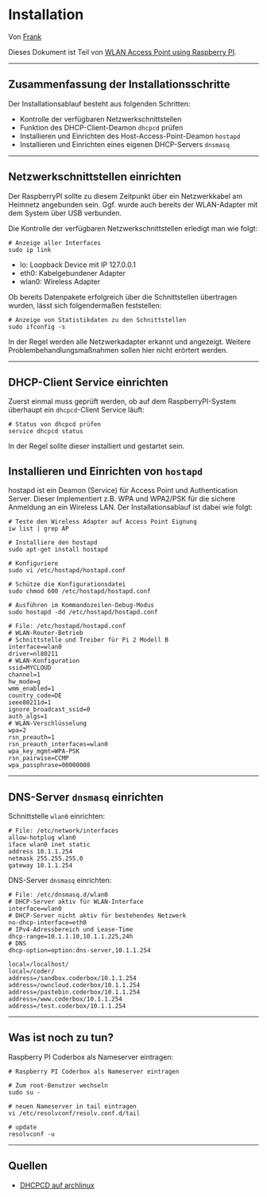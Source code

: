 [0]: README.md

[Q01]: https://wiki.archlinux.org/index.php/Dhcpcd
[Q02]: https://wiki.archlinux.org/index.php?title=Core_utilities

Installation
====================================

Von [Frank](mailto:xd23fe39@yahoo.de)

Dieses Dokument ist Teil von [WLAN Access Point using Raspberry PI][0].

***

Zusammenfassung der Installationsschritte
------------------------------------------

Der Installationsablauf besteht aus folgenden Schritten:

* Kontrolle der verfügbaren Netzwerkschnittstellen
* Funktion des DHCP-Client-Deamon `dhcpcd` prüfen
* Installieren und Einrichten des Host-Access-Point-Deamon `hostapd`
* Installieren und Einrichten eines eigenen DHCP-Servers `dnsmasq`

***

Netzwerkschnittstellen einrichten
---------------------------------

Der RaspberryPI sollte zu diesem Zeitpunkt über ein Netzwerkkabel am Heimnetz angebunden sein. Ggf. wurde auch bereits der WLAN-Adapter mit dem System über USB verbunden.

Die Kontrolle der verfügbaren Netzwerkschnittstellen erledigt man wie folgt:

```shell
# Anzeige aller Interfaces
sudo ip link
```

* lo: Loopback Device mit IP 127.0.0.1
* eth0: Kabelgebundener Adapter
* wlan0: Wireless Adapter


Ob bereits Datenpakete erfolgreich über die Schnittstellen übertragen wurden, lässt sich folgendermaßen feststellen:

```shell
# Anzeige von Statistikdaten zu den Schnittstellen
sudo ifconfig -s
```

In der Regel werden alle Netzwerkadapter erkannt und angezeigt. Weitere Problembehandlungsmaßnahmen sollen hier nicht erörtert werden.

***

DHCP-Client Service einrichten
-------------------------------

Zuerst einmal muss geprüft werden, ob auf dem RaspberryPI-System überhaupt ein `dhcpcd`-Client Service läuft:

```shell
# Status von dhcpcd prüfen
service dhcpcd status
```

In der Regel sollte dieser installiert und gestartet sein.

Installieren und Einrichten von `hostapd`
-----------------------------------------

hostapd  ist ein Deamon (Service) für Access Point und Authentication Server. Dieser Implementiert z.B. WPA und WPA2/PSK für die sichere Anmeldung an ein Wireless LAN. Der Installationsablauf ist dabei wie folgt:

```shell
# Teste den Wireless Adapter auf Access Point Eignung
iw list | grep AP

# Installiere den hostapd
sudo apt-get install hostapd

# Konfiguriere
sudo vi /etc/hostapd/hostapd.conf

# Schütze die Konfigurationsdatei
sudo chmod 600 /etc/hostapd/hostapd.conf

# Ausführen im Kommandozeilen-Debug-Modus
sudo hostapd -dd /etc/hostapd/hostapd.conf
```

```shell
# File: /etc/hostapd/hostapd.conf
# WLAN-Router-Betrieb
# Schnittstelle und Treiber für Pi 2 Modell B
interface=wlan0
driver=nl80211
# WLAN-Konfiguration
ssid=MYCLOUD
channel=1
hw_mode=g
wmm_enabled=1
country_code=DE
ieee80211d=1
ignore_broadcast_ssid=0
auth_algs=1
# WLAN-Verschlüsselung
wpa=2
rsn_preauth=1
rsn_preauth_interfaces=wlan0
wpa_key_mgmt=WPA-PSK
rsn_pairwise=CCMP
wpa_passphrase=00000008
```

***

DNS-Server `dnsmasq` einrichten
---------------------------------

Schnittstelle `wlan0` einrichten:

```shell
# File: /etc/network/interfaces
allow-hotplug wlan0
iface wlan0 inet static
address 10.1.1.254
netmask 255.255.255.0
gateway 10.1.1.254
```

DNS-Server `dnsmasq` einrichten:

```shell
# File: /etc/dnsmasq.d/wlan0
# DHCP-Server aktiv für WLAN-Interface
interface=wlan0
# DHCP-Server nicht aktiv für bestehendes Netzwerk
no-dhcp-interface=eth0
# IPv4-Adressbereich und Lease-Time
dhcp-range=10.1.1.10,10.1.1.225,24h
# DNS
dhcp-option=option:dns-server,10.1.1.254

local=/localhost/
local=/coder/
address=/sandbox.coderbox/10.1.1.254
address=/owncloud.coderbox/10.1.1.254
address=/pastebin.coderbox/10.1.1.254
address=/www.coderbox/10.1.1.254
address=/test.coderbox/10.1.1.254
```

***

Was ist noch zu tun?
----------------------

Raspberry PI Coderbox als Nameserver eintragen:

```shell
# Raspberry PI Coderbox als Nameserver eintragen

# Zum root-Benutzer wechseln
sudo su -

# neuen Nameserver in tail eintragen
vi /etc/resolvconf/resolv.conf.d/tail

# update
resolvconf -u
```


***

Quellen
--------

* [DHCPCD auf archlinux][Q01]
